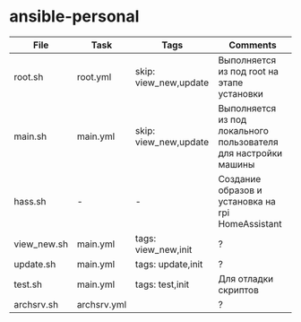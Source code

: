 # ansible-personal



| File			| Task			| Tags					| Comments |
|---			|---			|---					|--- |
| root.sh		| root.yml		| skip: view_new,update	| Выполняется из под root на этапе установки |
| main.sh		| main.yml		| skip: view_new,update	| Выполняется из под локального пользователя для настройки машины |
| hass.sh	    | -				| -						| Создание образов и установка на rpi HomeAssistant |
| view_new.sh	| main.yml		| tags: view_new,init	| ? |
| update.sh		| main.yml		| tags: update,init		| ? |
| test.sh		| main.yml		| tags: test,init		| Для отладки скриптов |
| archsrv.sh	| archsrv.yml	|						| ? |
